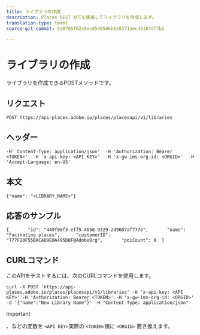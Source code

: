 ```yaml
---
title: ライブラリの作成
description: Places REST APIを使用してライブラリを作成します。
translation-type: tm+mt
source-git-commit: 5a0705f02c8ecd540506b628371aec45107df7b2

---
```



# ライブラリの作成

ライブラリを作成できるPOSTメソッドです。

## リクエスト

```text
POST https://api-places.adobe.io/places/placesapi/v1/libraries
```

## ヘッダー

```text
-H' Content-Type: application/json'  -H 'Authorization: Bearer <TOKEN>'  -H 'x-api-key: <API KEY>'  -H 'x-gw-ims-org-id: <ORGID>'  -H 'Accept-Language: en-US'
```

## 本文

```text
{"name": "<LIBRARY_NAME>"}
```

## 応答のサンプル

```text
{       "id": "449f08f3-eff5-4658-9329-2d9687af777e",       "name": "Facinating places",      "customerID": "777F20F55BACA09E0A495D8F@AdobeOrg",       "poiCount": 0  }
```

## CURLコマンド

このAPIをテストするには、次のCURLコマンドを使用します。

```text
curl -X POST 'https://api-places.adobe.io/places/placesapi/v1/libraries' -H 'x-api-key: <API KEY>' -H 'Authorization: Bearer <TOKEN>' -H 'x-gw-ims-org-id: <ORGID>' -d '{"name":"New Library Name"}' -H "Content-Type: application/json"
```

>[!IMPORTANT]
>
>、などの変数を `<API KEY>`実際の `<TOKEN>`値に `<ORGID>` 置き換えます。

